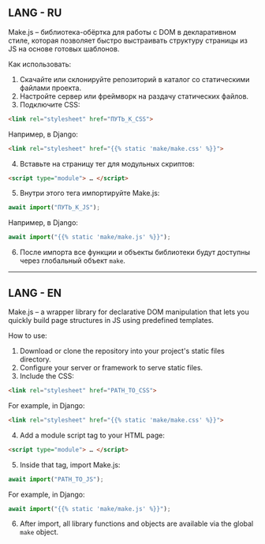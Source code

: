 ## LANG - RU

Make.js – библиотека-обёртка для работы с DOM в декларативном стиле, которая позволяет быстро выстраивать структуру страницы из JS на основе готовых шаблонов.

Как использовать:
1. Скачайте или склонируйте репозиторий в каталог со статическими файлами проекта.
2. Настройте сервер или фреймворк на раздачу статических файлов.
3. Подключите CSS:  
```html
<link rel="stylesheet" href="ПУТЬ_К_CSS">
```  
Например, в Django:  
```html
<link rel="stylesheet" href="{{% static 'make/make.css' %}}">
```
4. Вставьте на страницу тег для модульных скриптов:  
```html
<script type="module"> … </script>
```
5. Внутри этого тега импортируйте Make.js:  
```javascript
await import("ПУТЬ_К_JS");
```  
Например, в Django:  
```javascript
await import("{{% static 'make/make.js' %}}");
```
6. После импорта все функции и объекты библиотеки будут доступны через глобальный объект `make`.

---

## LANG - EN

Make.js – a wrapper library for declarative DOM manipulation that lets you quickly build page structures in JS using predefined templates.

How to use:
1. Download or clone the repository into your project's static files directory.
2. Configure your server or framework to serve static files.
3. Include the CSS:  
```html
<link rel="stylesheet" href="PATH_TO_CSS">
```  
For example, in Django:  
```html
<link rel="stylesheet" href="{{% static 'make/make.css' %}}">
```
4. Add a module script tag to your HTML page:  
```html
<script type="module"> … </script>
```
5. Inside that tag, import Make.js:  
```javascript
await import("PATH_TO_JS");
```  
For example, in Django:  
```javascript
await import("{{% static 'make/make.js' %}}");
```
6. After import, all library functions and objects are available via the global `make` object.
